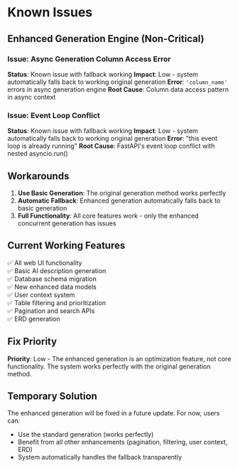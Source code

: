 # Known Issues

## Enhanced Generation Engine (Non-Critical)

### Issue: Async Generation Column Access Error
**Status**: Known issue with fallback working
**Impact**: Low - system automatically falls back to working original generation
**Error**: `'column_name'` errors in async generation engine
**Root Cause**: Column data access pattern in async context

### Issue: Event Loop Conflict  
**Status**: Known issue with fallback working
**Impact**: Low - system automatically falls back to working original generation
**Error**: "this event loop is already running"
**Root Cause**: FastAPI's event loop conflict with nested asyncio.run()

## Workarounds

1. **Use Basic Generation**: The original generation method works perfectly
2. **Automatic Fallback**: Enhanced generation automatically falls back to basic generation
3. **Full Functionality**: All core features work - only the enhanced concurrent generation has issues

## Current Working Features

✅ All web UI functionality  
✅ Basic AI description generation  
✅ Database schema migration  
✅ New enhanced data models  
✅ User context system  
✅ Table filtering and prioritization  
✅ Pagination and search APIs  
✅ ERD generation  

## Fix Priority

**Priority**: Low - The enhanced generation is an optimization feature, not core functionality. The system works perfectly with the original generation method.

## Temporary Solution

The enhanced generation will be fixed in a future update. For now, users can:
- Use the standard generation (works perfectly)
- Benefit from all other enhancements (pagination, filtering, user context, ERD)
- System automatically handles the fallback transparently